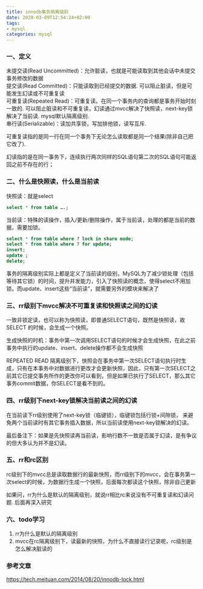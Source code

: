 ```yaml
---
title: innodb事务隔离级别
date: 2020-03-09T12:54:24+02:00
tags: 
- mysql
categories: mysql
---
```


<!-- toc -->

### 一、定义

未提交读(Read Uncommitted)：允许脏读，也就是可能读取到其他会话中未提交事务修改的数据    
提交读(Read Committed)：只能读取到已经提交的数据. 可以阻止脏读，但是可能发生幻读或不可重复读     
可重复读(Repeated Read)：可重复读。在同一个事务内的查询都是事务开始时刻一致的. 可以阻止脏读和不可重复读，幻读通过mvcc解决了快照读，next-key锁解决了当前读. mysql默认隔离级别.   
串行读(Serializable)：读加共享锁，写加排他锁，读写互斥.   

可重复读指的是同一行在同一个事务下无论怎么读取都是同一个结果(除非自己把它改了).

幻读指的是在同一事务下，连续执行两次同样的SQL语句第二次的SQL语句可能返回之前不存在的行；

### 二、什么是快照读，什么是当前读

快照读：就是select
```sql
select * from table ….;   
```

当前读：特殊的读操作，插入/更新/删除操作，属于当前读，处理的都是当前的数据，需要加锁。
```sql
select * from table where ? lock in share mode;
select * from table where ? for update;
insert;
update ;
delete;
```

事务的隔离级别实际上都是定义了当前读的级别，MySQL为了减少锁处理（包括等待其它锁）的时间，提升并发能力，引入了快照读的概念，使得select不用加锁。而update、insert这些“当前读”，就需要另外的模块来解决了

### 三、rr级别下mvcc解决不可重复读和快照读之间的幻读

一致非锁定读，也可以称为快照读，即普通SELECT语句，既然是快照读，故 SELECT 的时候，会生成一个快照。

生成快照的时机：事务中第一次调用SELECT语句的时候才会生成快照，在此之前事务中执行的update、insert、delete操作都不会生成快照

REPEATED READ 隔离级别下，快照会在事务中第一次SELECT语句执行时生成，只有在本事务中对数据进行更改才会更新快照，因此，只有第一次SELECT之前其它已提交事务所作的更改你可以看到，但是如果已执行了SELECT，那么其它事务commit数据，你SELECT是看不到的。

### 四、rr级别下next-key锁解决当前读之间的幻读

在当前读下rr级别使用了next-key锁（临键锁），临键锁包括行锁+间隙锁， 来避免两个当前读时有其它事务插入数据，所以当前读使用next-key锁解决的幻读。

最后备注下：如果是先快照读再当前读，影响行数不一致是否属于幻读，是有争议的但大多认为并不是幻读。

### 五、rr和rc区别

rc级别下的mvcc总是读取数据行的最新快照，而rr级别下的mvcc，会在事务第一次select的时候，为数据行生成一个快照，后面每次都读这个快照，除非自己更新

如果问，rr为什么是默认的隔离级别，就说rr相比rc来说没有不可重复读和幻读问题. 后面再深入研究

### 六、todo学习

1. rr为什么是默认的隔离级别   
2. mvcc在rc隔离级别下，读最新的快照，为什么不直接读行记录呢，rc级别是怎么解决脏读的

### 参考文章
https://tech.meituan.com/2014/08/20/innodb-lock.html
